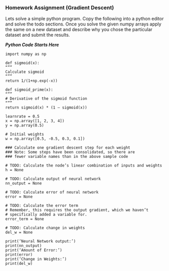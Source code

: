 ### Homework Assignment (Gradient Descent)

Lets solve a simple python program. Copy the following into a python editor and solve the todo sections. Once you solve the given numpy arrays apply the same on a new dataset and describe why you chose the particular dataset and submit the results.

*********Python Code Starts Here*********

```
import numpy as np

def sigmoid(x):
“””
Calculate sigmoid
“””
return 1/(1+np.exp(-x))

def sigmoid_prime(x):
“””
# Derivative of the sigmoid function
“””
return sigmoid(x) * (1 – sigmoid(x))

learnrate = 0.5
x = np.array([1, 2, 3, 4])
y = np.array(0.5)

# Initial weights
w = np.array([0.5, -0.5, 0.3, 0.1])

### Calculate one gradient descent step for each weight
### Note: Some steps have been consolidated, so there are
### fewer variable names than in the above sample code

# TODO: Calculate the node’s linear combination of inputs and weights
h = None

# TODO: Calculate output of neural network
nn_output = None

# TODO: Calculate error of neural network
error = None

# TODO: Calculate the error term
# Remember, this requires the output gradient, which we haven’t
# specifically added a variable for.
error_term = None

# TODO: Calculate change in weights
del_w = None

print(‘Neural Network output:’)
print(nn_output)
print(‘Amount of Error:’)
print(error)
print(‘Change in Weights:’)
print(del_w)
```
